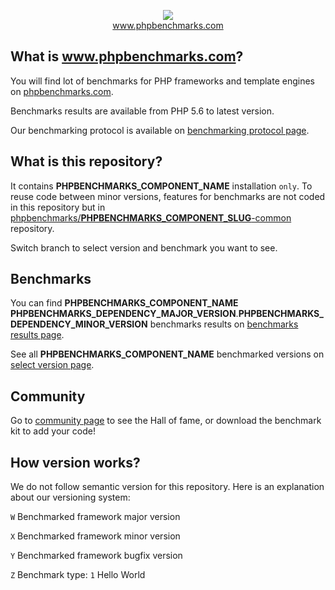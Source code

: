 <p align="center">
  <img src="http://www.phpbenchmarks.com/images/logo_github.png">
  <br>
  <a href="http://www.phpbenchmarks.com" target="_blank">www.phpbenchmarks.com</a>
</p>

## What is www.phpbenchmarks.com?

You will find lot of benchmarks for PHP frameworks and template engines on [phpbenchmarks.com](http://www.phpbenchmarks.com).

Benchmarks results are available from PHP 5.6 to latest version.

Our benchmarking protocol is available on [benchmarking protocol page](http://www.phpbenchmarks.com/en/documentation/benchmarking-protocol).

## What is this repository?

It contains ____PHPBENCHMARKS_COMPONENT_NAME____ installation `only`.
To reuse code between minor versions, features for benchmarks are not coded in this repository
but in [phpbenchmarks/____PHPBENCHMARKS_COMPONENT_SLUG____-common](https://github.com/phpbenchmarks/____PHPBENCHMARKS_COMPONENT_SLUG____-common) repository.

Switch branch to select version and benchmark you want to see.

## Benchmarks

You can find ____PHPBENCHMARKS_COMPONENT_NAME____ ____PHPBENCHMARKS_DEPENDENCY_MAJOR_VERSION____.____PHPBENCHMARKS_DEPENDENCY_MINOR_VERSION____ benchmarks results on
[benchmarks results page](http://www.phpbenchmarks.com/en/benchmark/____PHPBENCHMARKS_COMPONENT_SLUG____/____PHPBENCHMARKS_DEPENDENCY_MAJOR_VERSION____.____PHPBENCHMARKS_DEPENDENCY_MINOR_VERSION____).

See all ____PHPBENCHMARKS_COMPONENT_NAME____ benchmarked versions on [select version page](http://www.phpbenchmarks.com/en/benchmark/____PHPBENCHMARKS_COMPONENT_SLUG____/version).

## Community

Go to [community page](http://www.phpbenchmarks.com/en/community) to see the Hall of fame, or download the benchmark kit to add your code!

## How version works?

We do not follow semantic version for this repository. Here is an explanation about our versioning system:

`W` Benchmarked framework major version

`X` Benchmarked framework minor version

`Y` Benchmarked framework bugfix version

`Z` Benchmark type: `1` Hello World
